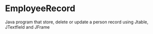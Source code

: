 EmployeeRecord
==============

Java program that store, delete or update a person record using Jtable, JTextfield and JFrame
